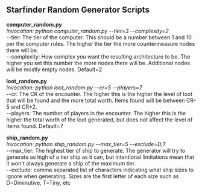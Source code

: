 **<h2>Starfinder Random Generator Scripts</h2>** 

**computer_random.py** \
*Invocation:  python computer_random.py --tier=3 --complexity=2* \
  --tier:         The tier of the computer. This should be a number between 1 and 10 per the computer rules. The higher the tier the more countermeasure nodes there will be. \
  --complexity:   How complex you want the resulting architecture to be. The higher you set this number the more nodes there will be. Additional nodes will be mostly empty nodes. Default=2


**loot_random.py** \
*Invocation:  python loot_random.py --cr=5 --players=7* \
  --cr:           The CR of the encounter. The higher this is the higher the level of loot that will be found and the more total worth. Items found will be between CR-5 and CR+2. \
  --players:      The number of players in the encounter. The higher this is the higher the total worth of the loot generated, but does not affect the level of items found. Default=7 


**ship_random.py** \
*Invocation:  python ship_random.py --max_tier=5 --exclude=D,T* \
  --max_tier:      The highest tier of ship to generate. The generator will try to generate as high of a tier ship as it can, but intentional limitations mean that it won't always generate a ship of the maximum tier. \
  --exclude:       comma separated list of characters indicating what ship sizes to ignore when generating. Sizes are the first letter of each size such as D=Diminutive, T=Tiny, etc

